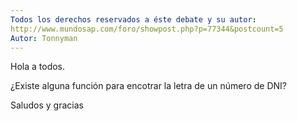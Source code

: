 ```yaml
---
Todos los derechos reservados a éste debate y su autor:
http://www.mundosap.com/foro/showpost.php?p=77344&postcount=5
Autor: Tonnyman
---
```


Hola a todos.

¿Existe alguna función para encotrar la letra de un número de DNI?

Saludos y gracias
